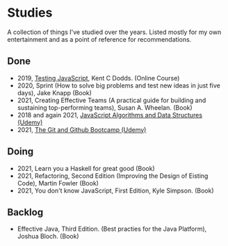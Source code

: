 # Studies
A collection of things I've studied over the years. Listed mostly for my own entertainment and as a point of reference for recommendations.

## Done
- 2019, [Testing JavaScript](https://testingjavascript.com/), Kent C Dodds. (Online Course)
- 2020, Sprint (How to solve big problems and test new ideas in just five days), Jake Knapp (Book)
- 2021, Creating Effective Teams (A practical guide for building and sustaining top-performing teams), Susan A. Wheelan. (Book)
- 2018 and again 2021, [JavaScript Algorithms and Data Structures (Udemy)](https://www.udemy.com/course/js-algorithms-and-data-structures-masterclass/)
- 2021, [The Git and Github Bootcamp (Udemy)](https://www.udemy.com/course/git-and-github-bootcamp)

## Doing
- 2021, Learn you a Haskell for great good (Book)
- 2021, Refactoring, Second Edition (Improving the Design of Eisting Code), Martin Fowler (Book)
- 2021, You don't know JavaScript, First Edition, Kyle Simpson. (Book)

## Backlog
- Effective Java, Third Edition. (Best practies for the Java Platform), Joshua Bloch. (Book)
